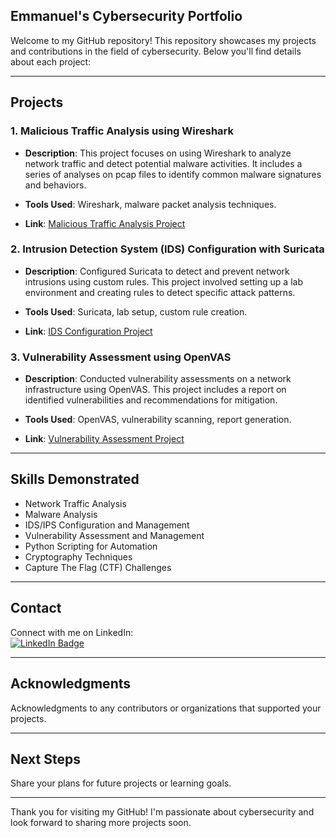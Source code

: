 ## Emmanuel's Cybersecurity Portfolio

Welcome to my GitHub repository! This repository showcases my projects and contributions in the field of cybersecurity. Below you'll find details about each project:

---

## Projects

### 1. Malicious Traffic Analysis using Wireshark

- **Description**: This project focuses on using Wireshark to analyze network traffic and detect potential malware activities. It includes a series of analyses on pcap files to identify common malware signatures and behaviors.

- **Tools Used**: Wireshark, malware packet analysis techniques.

- **Link**: [Malicious Traffic Analysis Project](link_to_project)

### 2. Intrusion Detection System (IDS) Configuration with Suricata

- **Description**: Configured Suricata to detect and prevent network intrusions using custom rules. This project involved setting up a lab environment and creating rules to detect specific attack patterns.

- **Tools Used**: Suricata, lab setup, custom rule creation.

- **Link**: [IDS Configuration Project](link_to_project)

### 3. Vulnerability Assessment using OpenVAS

- **Description**: Conducted vulnerability assessments on a network infrastructure using OpenVAS. This project includes a report on identified vulnerabilities and recommendations for mitigation.

- **Tools Used**: OpenVAS, vulnerability scanning, report generation.

- **Link**: [Vulnerability Assessment Project](link_to_project)

---

## Skills Demonstrated

- Network Traffic Analysis
- Malware Analysis
- IDS/IPS Configuration and Management
- Vulnerability Assessment and Management
- Python Scripting for Automation
- Cryptography Techniques
- Capture The Flag (CTF) Challenges

---

## Contact

Connect with me on LinkedIn:  
[<img src="https://img.shields.io/badge/LinkedIn-Connect-blue?logo=linkedin&logoColor=white" alt="LinkedIn Badge" />](https://www.linkedin.com/in/efe-emmanuel-39a0021a9)

---

## Acknowledgments

Acknowledgments to any contributors or organizations that supported your projects.

---


## Next Steps

Share your plans for future projects or learning goals.

---

Thank you for visiting my GitHub! I'm passionate about cybersecurity and look forward to sharing more projects soon.
